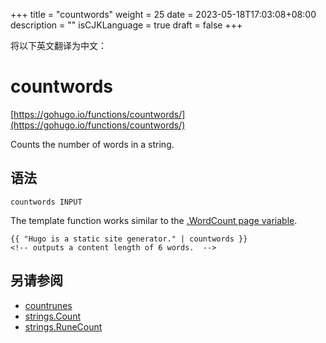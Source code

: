 +++
title = "countwords"
weight = 25
date = 2023-05-18T17:03:08+08:00
description = ""
isCJKLanguage = true
draft = false
+++

将以下英文翻译为中文：
# countwords

[https://gohugo.io/functions/countwords/](https://gohugo.io/functions/countwords/)

Counts the number of words in a string.

## 语法

```
countwords INPUT
```

The template function works similar to the [.WordCount page variable](https://gohugo.io/variables/page/).

```go-html-template
{{ "Hugo is a static site generator." | countwords }}
<!-- outputs a content length of 6 words.  -->
```

## 另请参阅

- [countrunes](https://gohugo.io/functions/countrunes/)
- [strings.Count](https://gohugo.io/functions/strings.count/)
- [strings.RuneCount](https://gohugo.io/functions/strings.runecount/)
